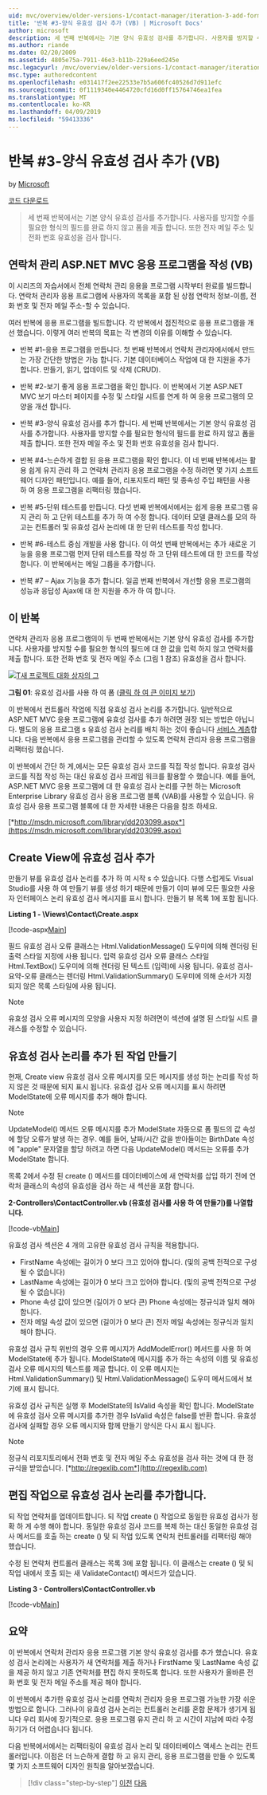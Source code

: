 ```yaml
---
uid: mvc/overview/older-versions-1/contact-manager/iteration-3-add-form-validation-vb
title: '반복 #3-양식 유효성 검사 추가 (VB) | Microsoft Docs'
author: microsoft
description: 세 번째 반복에서는 기본 양식 유효성 검사를 추가합니다. 사용자를 방지할 수를 필요한 형식의 필드를 완료 하지 않고 폼을 제출 합니다. 또한 emai 유효성을 검사 하는 중...
ms.author: riande
ms.date: 02/20/2009
ms.assetid: 4805e75a-7911-46e3-b11b-229a6eed245e
msc.legacyurl: /mvc/overview/older-versions-1/contact-manager/iteration-3-add-form-validation-vb
msc.type: authoredcontent
ms.openlocfilehash: e031417f2ee22533e7b5a606fc40526d7d911efc
ms.sourcegitcommit: 0f1119340e4464720cfd16d0ff15764746ea1fea
ms.translationtype: MT
ms.contentlocale: ko-KR
ms.lasthandoff: 04/09/2019
ms.locfileid: "59413336"
---
```

# <a name="iteration-3--add-form-validation-vb"></a>반복 #3-양식 유효성 검사 추가 (VB)

by [Microsoft](https://github.com/microsoft)

[코드 다운로드](iteration-3-add-form-validation-vb/_static/contactmanager_3_vb1.zip)

> 세 번째 반복에서는 기본 양식 유효성 검사를 추가합니다. 사용자를 방지할 수를 필요한 형식의 필드를 완료 하지 않고 폼을 제출 합니다. 또한 전자 메일 주소 및 전화 번호 유효성을 검사 합니다.


## <a name="building-a-contact-management-aspnet-mvc-application-vb"></a>연락처 관리 ASP.NET MVC 응용 프로그램을 작성 (VB)
  

이 시리즈의 자습서에서 전체 연락처 관리 응용을 프로그램 시작부터 완료를 빌드합니다. 연락처 관리자 응용 프로그램에 사용자의 목록을 포함 된 상점 연락처 정보-이름, 전화 번호 및 전자 메일 주소-할 수 있습니다.

여러 반복에 응용 프로그램을 빌드합니다. 각 반복에서 점진적으로 응용 프로그램을 개선 했습니다. 이렇게 여러 반복의 목표는 각 변경의 이유를 이해할 수 있습니다.

- 반복 #1-응용 프로그램을 만듭니다. 첫 번째 반복에서 연락처 관리자에서에서 만드는 가장 간단한 방법은 가능 합니다. 기본 데이터베이스 작업에 대 한 지원을 추가 합니다. 만들기, 읽기, 업데이트 및 삭제 (CRUD).

- 반복 #2-보기 좋게 응용 프로그램을 확인 합니다. 이 반복에서 기본 ASP.NET MVC 보기 마스터 페이지를 수정 및 스타일 시트를 연계 하 여 응용 프로그램의 모양을 개선 합니다.

- 반복 #3-양식 유효성 검사를 추가 합니다. 세 번째 반복에서는 기본 양식 유효성 검사를 추가합니다. 사용자를 방지할 수를 필요한 형식의 필드를 완료 하지 않고 폼을 제출 합니다. 또한 전자 메일 주소 및 전화 번호 유효성을 검사 합니다.

- 반복 #4-느슨하게 결합 된 응용 프로그램을 확인 합니다. 이 네 번째 반복에서는 활용 쉽게 유지 관리 하 고 연락처 관리자 응용 프로그램을 수정 하려면 몇 가지 소프트웨어 디자인 패턴입니다. 예를 들어, 리포지토리 패턴 및 종속성 주입 패턴을 사용 하 여 응용 프로그램을 리팩터링 했습니다.

- 반복 #5-단위 테스트를 만듭니다. 다섯 번째 반복에서에서는 쉽게 응용 프로그램 유지 관리 하 고 단위 테스트를 추가 하 여 수정 합니다. 데이터 모델 클래스를 모의 하 고는 컨트롤러 및 유효성 검사 논리에 대 한 단위 테스트를 작성 합니다.

- 반복 #6-테스트 중심 개발을 사용 합니다. 이 여섯 번째 반복에서는 추가 새로운 기능을 응용 프로그램 먼저 단위 테스트를 작성 하 고 단위 테스트에 대 한 코드를 작성 합니다. 이 반복에서는 메일 그룹을 추가합니다.

- 반복 #7 – Ajax 기능을 추가 합니다. 일곱 번째 반복에서 개선할 응용 프로그램의 성능과 응답성 Ajax에 대 한 지원을 추가 하 여 합니다.


## <a name="this-iteration"></a>이 반복

연락처 관리자 응용 프로그램의이 두 번째 반복에서는 기본 양식 유효성 검사를 추가합니다. 사용자를 방지할 수를 필요한 형식의 필드에 대 한 값을 입력 하지 않고 연락처를 제출 합니다. 또한 전화 번호 및 전자 메일 주소 (그림 1 참조) 유효성을 검사 합니다.


[![T새 프로젝트 대화 상자의 그](iteration-3-add-form-validation-vb/_static/image1.jpg)](iteration-3-add-form-validation-vb/_static/image1.png)

**그림 01**: 유효성 검사를 사용 하 여 폼 ([클릭 하 여 큰 이미지 보기](iteration-3-add-form-validation-vb/_static/image2.png))


이 반복에서 컨트롤러 작업에 직접 유효성 검사 논리를 추가합니다. 일반적으로 ASP.NET MVC 응용 프로그램에 유효성 검사를 추가 하려면 권장 되는 방법은 아닙니다. 별도의 응용 프로그램 s 유효성 검사 논리를 배치 하는 것이 좋습니다 [서비스 계층](http://martinfowler.com/eaaCatalog/serviceLayer.html)합니다. 다음 반복에서 응용 프로그램을 관리할 수 있도록 연락처 관리자 응용 프로그램을 리팩터링 했습니다.

이 반복에서 간단 하 게,에서는 모든 유효성 검사 코드를 직접 작성 합니다. 유효성 검사 코드를 직접 작성 하는 대신 유효성 검사 프레임 워크를 활용할 수 했습니다. 예를 들어, ASP.NET MVC 응용 프로그램에 대 한 유효성 검사 논리를 구현 하는 Microsoft Enterprise Library 유효성 검사 응용 프로그램 블록 (VAB)를 사용할 수 있습니다. 유효성 검사 응용 프로그램 블록에 대 한 자세한 내용은 다음을 참조 하세요.

[*http://msdn.microsoft.com/library/dd203099.aspx*](https://msdn.microsoft.com/library/dd203099.aspx)

## <a name="adding-validation-to-the-create-view"></a>Create View에 유효성 검사 추가

만들기 뷰를 유효성 검사 논리를 추가 하 여 시작 s 수 있습니다. 다행 스럽게도 Visual Studio를 사용 하 여 만들기 뷰를 생성 하기 때문에 만들기 이미 뷰에 모든 필요한 사용자 인터페이스 논리 유효성 검사 메시지를 표시 합니다. 만들기 뷰 목록 1에 포함 됩니다.

**Listing 1 - \Views\Contact\Create.aspx**

[!code-aspx[Main](iteration-3-add-form-validation-vb/samples/sample1.aspx)]

필드 유효성 검사 오류 클래스는 Html.ValidationMessage() 도우미에 의해 렌더링 된 출력 스타일 지정에 사용 됩니다. 입력 유효성 검사 오류 클래스 스타일 Html.TextBox() 도우미에 의해 렌더링 된 텍스트 (입력)에 사용 됩니다. 유효성 검사-요약-오류 클래스는 렌더링 Html.ValidationSummary() 도우미에 의해 순서가 지정 되지 않은 목록 스타일에 사용 됩니다.

> [!NOTE] 
> 
> 유효성 검사 오류 메시지의 모양을 사용자 지정 하려면이 섹션에 설명 된 스타일 시트 클래스를 수정할 수 있습니다.


## <a name="adding-validation-logic-to-the-create-action"></a>유효성 검사 논리를 추가 된 작업 만들기

현재, Create view 유효성 검사 오류 메시지를 모든 메시지를 생성 하는 논리를 작성 하지 않은 것 때문에 되지 표시 됩니다. 유효성 검사 오류 메시지를 표시 하려면 ModelState에 오류 메시지를 추가 해야 합니다.

> [!NOTE] 
> 
> UpdateModel() 메서드 오류 메시지를 추가 ModelState 자동으로 폼 필드의 값 속성에 할당 오류가 발생 하는 경우. 예를 들어, 날짜/시간 값을 받아들이는 BirthDate 속성에 "apple" 문자열을 할당 하려고 하면 다음 UpdateModel() 메서드는 오류를 추가 ModelState 합니다.


목록 2에서 수정 된 create () 메서드를 데이터베이스에 새 연락처를 삽입 하기 전에 연락처 클래스의 속성의 유효성을 검사 하는 새 섹션을 포함 합니다.

**2-Controllers\ContactController.vb (유효성 검사를 사용 하 여 만들기)를 나열합니다.**

[!code-vb[Main](iteration-3-add-form-validation-vb/samples/sample2.vb)]

유효성 검사 섹션은 4 개의 고유한 유효성 검사 규칙을 적용합니다.

- FirstName 속성에는 길이가 0 보다 크고 있어야 합니다. (및의 공백 전적으로 구성 될 수 없습니다)
- LastName 속성에는 길이가 0 보다 크고 있어야 합니다. (및의 공백 전적으로 구성 될 수 없습니다)
- Phone 속성 값이 있으면 (길이가 0 보다 큰) Phone 속성에는 정규식과 일치 해야 합니다.
- 전자 메일 속성 값이 있으면 (길이가 0 보다 큰) 전자 메일 속성에는 정규식과 일치 해야 합니다.

유효성 검사 규칙 위반의 경우 오류 메시지가 AddModelError() 메서드를 사용 하 여 ModelState에 추가 됩니다. ModelState에 메시지를 추가 하는 속성의 이름 및 유효성 검사 오류 메시지의 텍스트를 제공 합니다. 이 오류 메시지는 Html.ValidationSummary() 및 Html.ValidationMessage() 도우미 메서드에서 보기에 표시 됩니다.

유효성 검사 규칙은 실행 후 ModelState의 IsValid 속성을 확인 합니다. ModelState에 유효성 검사 오류 메시지를 추가한 경우 IsValid 속성은 false를 반환 합니다. 유효성 검사에 실패할 경우 오류 메시지와 함께 만들기 양식은 다시 표시 됩니다.

> [!NOTE] 
> 
> 정규식 리포지토리에서 전화 번호 및 전자 메일 주소 유효성을 검사 하는 것에 대 한 정규식을 받았습니다. [*http://regexlib.com*](http://regexlib.com)


## <a name="adding-validation-logic-to-the-edit-action"></a>편집 작업으로 유효성 검사 논리를 추가합니다.

되 작업 연락처를 업데이트합니다. 되 작업 create () 작업으로 동일한 유효성 검사가 정확 하 게 수행 해야 합니다. 동일한 유효성 검사 코드를 복제 하는 대신 동일한 유효성 검사 메서드를 호출 하는 create () 및 되 작업 있도록 연락처 컨트롤러를 리팩터링 해야 했습니다.

수정 된 연락처 컨트롤러 클래스는 목록 3에 포함 됩니다. 이 클래스는 create () 및 되 작업 내에서 호출 되는 새 ValidateContact() 메서드가 있습니다.

**Listing 3 - Controllers\ContactController.vb**

[!code-vb[Main](iteration-3-add-form-validation-vb/samples/sample3.vb)]

## <a name="summary"></a>요약

이 반복에서 연락처 관리자 응용 프로그램 기본 양식 유효성 검사를 추가 했습니다. 유효성 검사 논리에는 사용자가 새 연락처를 제출 하거나 FirstName 및 LastName 속성 값을 제공 하지 않고 기존 연락처를 편집 하지 못하도록 합니다. 또한 사용자가 올바른 전화 번호 및 전자 메일 주소를 제공 해야 합니다.

이 반복에서 추가한 유효성 검사 논리를 연락처 관리자 응용 프로그램 가능한 가장 쉬운 방법으로 합니다. 그러나이 유효성 검사 논리는 컨트롤러 논리를 혼합 문제가 생기게 됩니다 우리 회사에 장기적으로. 응용 프로그램 유지 관리 하 고 시간이 지남에 따라 수정 하기가 더 어렵습니다 됩니다.

다음 반복에서에서는 리팩터링이 유효성 검사 논리 및 데이터베이스 액세스 논리는 컨트롤러입니다. 이점은 더 느슨하게 결합 하 고 유지 관리, 응용 프로그램을 만들 수 있도록 몇 가지 소프트웨어 디자인 원칙을 알아보겠습니다.

> [!div class="step-by-step"]
> [이전](iteration-2-make-the-application-look-nice-vb.md)
> [다음](iteration-4-make-the-application-loosely-coupled-vb.md)
